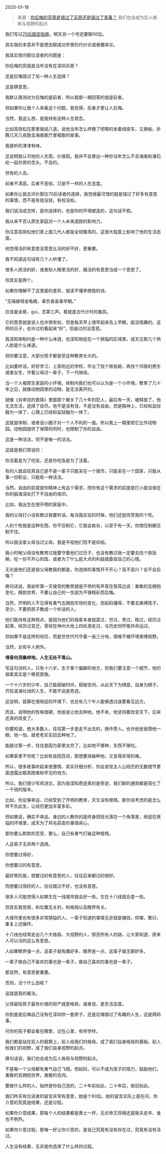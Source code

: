 2020-01-18

> 来源：[你后悔的究竟是错过了买房还是错过了青春？](http://mp.weixin.qq.com/s?__biz=MzU3NDc5Nzc0NQ==&mid=2247486305&idx=1&sn=d201a696c7c107f0235beceb4402d1de&chksm=fd2da9bfca5a20a989f2a4a6d9aa6e096294d087ad7a644ed1e29de472d532839a1b963779b0&scene=27#wechat_redirect)
> 我们也会成为后人格局与视野的起点

我们写过[70后踏空指南](http://mp.weixin.qq.com/s?__biz=MzU3NDc5Nzc0NQ==&mid=2247486290&idx=1&sn=f5bdad717e3202b191cdfd3098f46cce&chksm=fd2da98cca5a209a1a2cb040da14abb6ed4d60a8773c53a296921794dc0ae1bc490b131af34b&scene=21#wechat_redirect)，明天另一个号还要聊00后。

  

其实我的本意并不是想去聊成功学里的代价论或者概率论。

  

我其实想问那位读者的问题是：

  

你后悔的究竟是当年没有在深圳买房？

还是后悔错过了另一种人生选择？

  

这是俩意思。

  

我默认猜测对方后悔的是前者，所以我那一期回答的就是前者。

  

但如果你让我个人来看这个问题，我觉得，后者才更让人后悔。

  

当然，我这么想，是我持有这种人生观念。

  

比如高晓松在那里胡说八道，说他当年怎么样傻了吧唧的坐着绿皮车，又换船，折腾几天几夜跑去海南歌厅里唱歌的故事。

  

我是听的津津有味。

  

这说明我认可他的人生观，价值观。我并不会冒出一种你当年怎么不去海南和潘石屹一起炒房的念头，不会的。

  

但有的人会。

  

前者不清高，后者不恶俗，只是不一样的人生态度。

  

如果你让我去评价那位70后读者的选择，我觉得最可惜的就是错过了好多有意思的事情，而不是有钱没钱，有权没权。

  

我们说活成怎样，是你选择的，也是你的环境塑造的，这句话不假。  

  

我从来不否认原生家庭对一个人未来道路的影响力。

  

你注意高晓松他们家上面几代人都是全球飘荡的，这很大程度上影响了他的生活态度。

  

他觉得活的有意思没意思比活的好不好，更重要。

  

我不知道这句话有几个人听懂了。

  

很多人把活的好，或者别人眼里活的好，跟活的有意思当成一个意思了。

  

但其实是两个。

  

如果你理解不了这里面的差异，就读不懂李商隐的诗。

  

“无端嫁得金龟婿，辜负香衾事早朝。”

  

应该是金晷，gui，念第三声。晷就是古代计时的器具。

  

它的意思就是说人也许很有权，但是每天早上很早起床去上早朝，挺没情趣的。这样的日子，也许过的看起来“好”，但是过的没意思。

  

我深知体制内是一种什么味道，也深知局促在一个狭隘的区域里，成天见那几个熟人脸是什么味道。

  

但你要注意，大部分孩子都是受这种教育长大的。

  

比如要听话，好好学习，上家附近的学校，毕业了找个铁饭碗，再找个邻居的男生或者女生，守着父母过一辈子，下一代继续。

  

当一个人被原生家庭的小环境，体制内我们也可以认为是一个小环境，教育了几十年之后，就像动物园里的动物，是无法离开的。

  

就像《肖申克的救赎》里面那个被关了几十年的犯人，最后有一天，被释放了，他无法生活，选择了自尽。他不是没有钱，不是没有自由，而是精神上，已经和监狱融为一体了，心理上已经和监狱融为一体了。

  

这就是体制，或者说小圈子对一个人不利的一面。所以我上一期里把它比作动物园。动物园提供了保障的同时，也限制了你的自由。

  

这是一种活法，但不是唯一的活法。

  

这就是我们常说的：

  

你活着是为了吃饭，还是你吃饭是为了活着。

  

有的人就会较真自己是不是一辈子只能呆在一个城市，只能呆在一个国家，只能从事一份职业，只能有一种活法。

  

当然，自由的前提是你精神上有这个需求，而你有这个需求的前提是打小就没谁在你的脑海深处打下不自由的烙印。  

  

比如，我出生在很开明的家庭中。  

  

我的父母打小没有教过我要听话。每当我反驳的时候，他们还挺欣赏我的个性。

  

人的个性就是这种东西，你不压制它，它就会疯长，以至于有一天，你想压制都压制不住。

  

所以我没拿父母当过父母，我是平视他们而不是仰视。

  

我小时候父母没有教育过我要守着他们过日子，也没有教过我一定要去找个铁饭碗，吃一份不开心的饭，或者为了什么屁大点的利益就委屈自己的心情。

  

无论是他们还是祖父母教我的都是，你选择的事情开不开心？高不高兴？会不会后悔？

  

换句话说，我幼年第一天接受的教育就是不停的有声音在我耳边说：勇敢的去拥抱变化，拥抱世界，不要让自己的一生因为不够精彩而后悔。

  

当然，开明的人不见得有勇气去拥抱市场的变化，但起码懂得，不要去束缚孩子，至少，不要把孩子教成一个听话的人。

  

他们能持有这种观点，是因为他们的祖辈本身就富过，穷过，贵过，贱过，经历过起落，经历过变迁，曾经在神州大地上四处游走过，与历史同呼吸共命运过。

  

但如果不是这样的经历，而是世世代代守着一亩三分地，很难不被环境束缚视野。  

  

当然，总有牛人例外。

  

 **埋骨何须桑梓地，人生无处不青山。**

  

写这句诗的人，只有十六岁。生于某个偏僻的地方，但我们要注意一个细节，他的祖辈其实是个移民家族。

  

一个十六岁的少年，自己能窥破时间，窥破空间，从此天下为棋盘，自身为棋子，开启波澜壮阔的人生，不能不说是奇迹。

  

这说明，就算在很局促的环境下，也总有几个牛人能够透过迷雾看见远方。  

  

而且，说明他的性格很硬，他爸爸让他去种地，他不肯，他坚持要改变天下，后来还真的改变了。

  

你要知道，绝大多数人，往往第一步是走不出去的，换作旁人。也许他爸爸蹬他一眼，他一怕，就老老实实回去种地了。

  

能趟过第一步，往往是因为家里太穷了，比如地不够种，东西不够吃。

  

如果家里不穷呢？比如有良田百顷，那想要突破种地，又变得非常的难。

  

所以，很多故事听起来很激情，其实仔细分析，你会发现主人公经历的无数细节里面透露出极其困难和罕见的地方。

  

所以，我们很少写鸡汤文，因为我深知奇迹真的是奇迹，我们聊的通常都是简化了一千倍的版本。

  

比如，你足够幸运，已经受到了开明的教育，天生没有桎梏。那你该考虑的是怎么样不负此生，让经历更加丰富多彩。

  

但如果说，确实不幸运，身边的人教你的是终身把目光落在一个角落里，局促在狭隘的环境里，成天为了鸡毛蒜皮的事情闹心。

  

那你要么默默的忍受，要么，自己有勇气打破这种桎梏。

  

人这辈子无非两个选择。

  

你想要过得好，

你想要过的有意思。

  

最好笑的是，想要过的有意思的人，往往后来都过的很好。

  

而想要过得好的人，往往既过不好，也没有意思。

  

很多人可能觉得人如果生在一线城市就会好一些，生在十八线就会差一些。

  

但其实我觉得，和位置无关的，和格局以及眼界有关。

  

大城市里也有很多非常狭隘的人，一辈子知道的事情无非就是赚钱，供楼，繁衍，重复上述循环。

  

十八线也经常走出几个大格局、大视野的人，照亮所有人的路，让大家知道，原来人可以活的这么有意思。

  

人如果眼界强一点，这辈子就有趣好多，眼界差一点，这辈子就无聊好多。

  

一辈子做自己不喜欢的事也是一辈子，做自己喜欢的事也是一辈子。  

  

那显然，有意思更重要。

  

否则，活个什么劲呢？

  

这就是我的看法。

  

父母留给孩子最有价值的财产就是格局，或者说，是生活态度。

  

你到底是后悔自己没有在深圳供一套房子，还是后悔错过了有趣的人生，这是两码事。

  

可你的孩子都会看在眼里，记在心里，有样学样。

  

我们都是站在前人的肩膀上，前人给我们的格局，成了我们自身格局的基础，前人给我们的视野，成了我们自身视野的起点。

  

换句话说，我们也会成为后人格局与视野的起点。

  

不是每一个父母都有勇气自己飞翔，但起码，可以不成为孩子的阻力，鼓励他们，勇敢的去拥抱世界，勇敢的去闯。

  

要做什么样的人，始终是你自己选的，二十年前如此，二十年后，依旧如此。

  

我们昨天有位读者的留言非常有意思，她是个60后。她的留言实际上是在问，你介意的究竟是结果，还是过程。

  

如果你介意结果，那每个人的结果都是黄土一抔，无论帝王将相还是贩夫走卒，谁也不例外。

  

如果你介意过程，那唯一好让你介意的，是自己究竟有没有存在过，究竟有没有活过。

  

人生没有结果，无非是你选择了什么样的过程。

